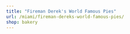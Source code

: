 ```yaml
---
title: "Fireman Derek's World Famous Pies"
url: /miami/fireman-dereks-world-famous-pies/
shop: bakery
---
```

